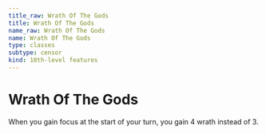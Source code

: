 ```yaml
---
title_raw: Wrath Of The Gods
title: Wrath Of The Gods
name_raw: Wrath Of The Gods
name: Wrath Of The Gods
type: classes
subtype: censor
kind: 10th-level features
---
```


# Wrath Of The Gods

When you gain focus at the start of your turn, you gain 4 wrath instead of 3.
